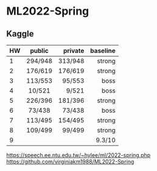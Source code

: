 # ML2022-Spring

## Kaggle
HW   | public | private | baseline |
-----|:-------:|--------:|-------:|
1    | 294/948 | 313/948 | strong |
2    | 176/619 | 176/619 | strong |
3    | 113/553 | 95/553  | boss   |
4    |  10/521 |  9/521  | boss   |
5    | 226/396 | 181/396 | strong |
6    |  73/438 |  73/438 | boss   |
7    |  113/495|  154/495| strong |
8    |  109/499|  99/499 | strong |
9    |         |         | 9.3/10 |


https://speech.ee.ntu.edu.tw/~hylee/ml/2022-spring.php  
https://github.com/virginiakm1988/ML2022-Spring  
